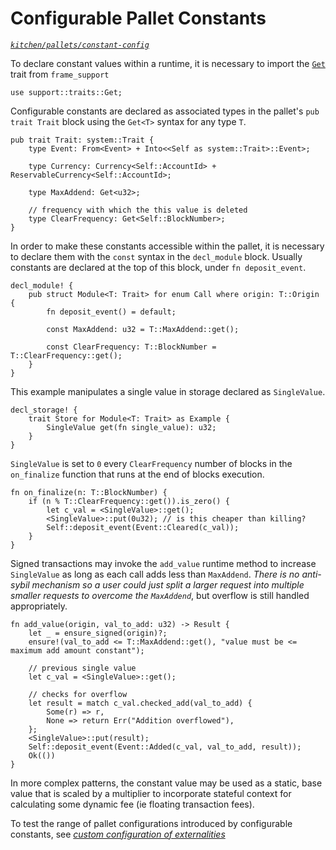 # Configurable Pallet Constants
*[`kitchen/pallets/constant-config`](https://github.com/substrate-developer-hub/recipes/tree/master/kitchen/pallets/constant-config)*

To declare constant values within a runtime, it is necessary to import the [`Get`](https://substrate.dev/rustdocs/master/frame_support/traits/trait.Get.html) trait from `frame_support`

```rust, ignore
use support::traits::Get;
```

Configurable constants are declared as associated types in the pallet's `pub trait Trait` block using the `Get<T>` syntax for any type `T`.

```rust, ignore
pub trait Trait: system::Trait {
	type Event: From<Event> + Into<<Self as system::Trait>::Event>;

    type Currency: Currency<Self::AccountId> + ReservableCurrency<Self::AccountId>;

    type MaxAddend: Get<u32>;

    // frequency with which the this value is deleted
    type ClearFrequency: Get<Self::BlockNumber>;
}
```

In order to make these constants accessible within the pallet, it is necessary to declare them with the `const` syntax in the `decl_module` block. Usually constants are declared at the top of this block, under `fn deposit_event`.

```rust, ignore
decl_module! {
    pub struct Module<T: Trait> for enum Call where origin: T::Origin {
		fn deposit_event() = default;

        const MaxAddend: u32 = T::MaxAddend::get();

        const ClearFrequency: T::BlockNumber = T::ClearFrequency::get();
    }
}
```

This example manipulates a single value in storage declared as `SingleValue`.

```rust, ignore
decl_storage! {
	trait Store for Module<T: Trait> as Example {
        SingleValue get(fn single_value): u32;
	}
}
```

`SingleValue` is set to `0` every `ClearFrequency` number of blocks in the `on_finalize` function that runs at the end of blocks execution.

```rust, ignore
fn on_finalize(n: T::BlockNumber) {
    if (n % T::ClearFrequency::get()).is_zero() {
        let c_val = <SingleValue>::get();
        <SingleValue>::put(0u32); // is this cheaper than killing?
        Self::deposit_event(Event::Cleared(c_val));
    }
}
```

Signed transactions may invoke the `add_value` runtime method to increase `SingleValue` as long as each call adds less than `MaxAddend`. *There is no anti-sybil mechanism so a user could just split a larger request into multiple smaller requests to overcome the `MaxAddend`*, but overflow is still handled appropriately.

```rust, ignore
fn add_value(origin, val_to_add: u32) -> Result {
    let _ = ensure_signed(origin)?;
    ensure!(val_to_add <= T::MaxAddend::get(), "value must be <= maximum add amount constant");

    // previous single value
    let c_val = <SingleValue>::get();

    // checks for overflow
    let result = match c_val.checked_add(val_to_add) {
        Some(r) => r,
        None => return Err("Addition overflowed"),
    };
    <SingleValue>::put(result);
    Self::deposit_event(Event::Added(c_val, val_to_add, result));
    Ok(())
}
```

In more complex patterns, the constant value may be used as a static, base value that is scaled by a multiplier to incorporate stateful context for calculating some dynamic fee (ie floating transaction fees).

To test the range of pallet configurations introduced by configurable constants, see *[custom configuration of externalities](../testing/externalities.md)*
